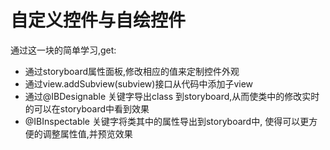# 自定义控件与自绘控件



通过这一块的简单学习,get:

- 通过storyboard属性面板,修改相应的值来定制控件外观
- 通过view.addSubview(subview)接口从代码中添加子view
- 通过@IBDesignable 关键字导出class 到storyboard,从而使类中的修改实时的可以在storyboard中看到效果
- @IBInspectable 关键字将类其中的属性导出到storyboard中, 使得可以更方便的调整属性值,并预览效果